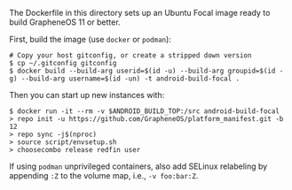 The Dockerfile in this directory sets up an Ubuntu Focal image ready to build
GrapheneOS 11 or better.

First, build the image (use `docker` or `podman`):
```
# Copy your host gitconfig, or create a stripped down version
$ cp ~/.gitconfig gitconfig
$ docker build --build-arg userid=$(id -u) --build-arg groupid=$(id -g) --build-arg username=$(id -un) -t android-build-focal .
```

Then you can start up new instances with:
```
$ docker run -it --rm -v $ANDROID_BUILD_TOP:/src android-build-focal
> repo init -u https://github.com/GrapheneOS/platform_manifest.git -b 12
> repo sync -j$(nproc)
> source script/envsetup.sh
> choosecombo release redfin user 
```
If using `podman` unprivileged containers, also add SELinux relabeling by appending `:Z` to the
volume map, i.e., `-v foo:bar:Z`.
